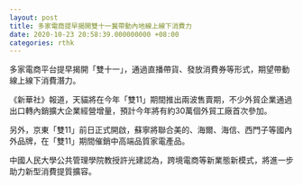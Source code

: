 ```yaml
---
layout: post
title: 多家電商提早揭開雙十一冀帶動內地線上線下消費力
date: 2020-10-23 20:58:39.000000000 +08:00
categories: rthk
---
```


多家電商平台提早揭開「雙十一」，通過直播帶貨、發放消費券等形式，期望帶動線上線下消費潛力。

《新華社》報道，天貓將在今年「雙11」期間推出兩波售賣期，不少外貿企業通過出口轉內銷擴大企業經營增量，預計今年將有約30萬個外貿工廠首次參加。

另外，京東「雙11」前日正式開啟，蘇寧將聯合美的、海爾、海信、西門子等國內外品牌，在「雙11」期間催銷中高端品質家電產品。

中國人民大學公共管理學院教授許光建認為，跨境電商等新業態新模式，將進一步助力新型消費提質擴容。
